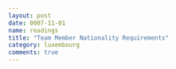 ```yaml
---
layout: post
date: 0007-11-01
name: readings
title: "Team Member Nationality Requirements"
category: luxembourg
comments: true
---
```




